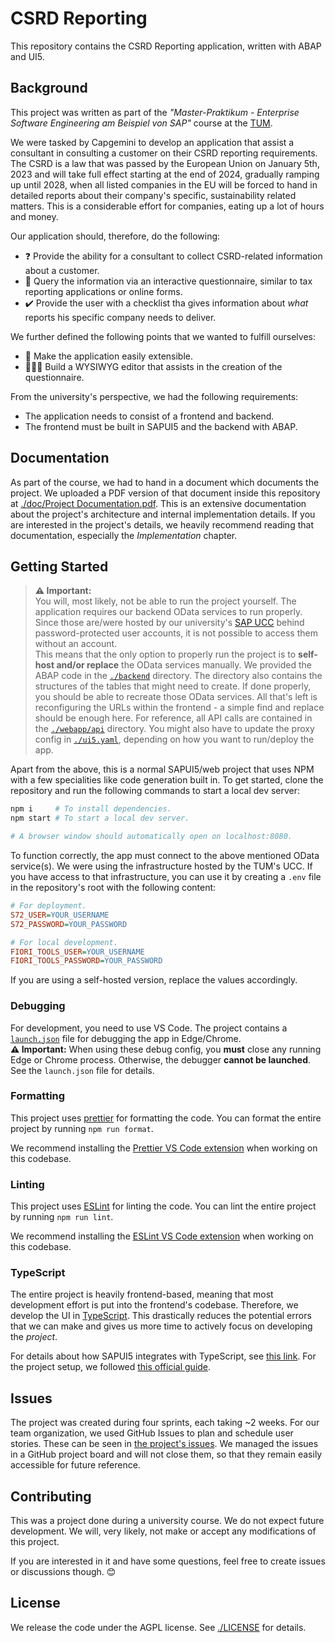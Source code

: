 # CSRD Reporting

This repository contains the CSRD Reporting application, written with ABAP and UI5.

## Background

This project was written as part of the _"Master-Praktikum - Enterprise Software Engineering am Beispiel von SAP"_ course at the [TUM](https://www.tum.de/).

We were tasked by Capgemini to develop an application that assist a consultant in consulting a customer on their CSRD reporting requirements. The CSRD is a law that was passed by the European Union on January 5th, 2023 and will take full effect starting at the end of 2024, gradually ramping up until 2028, when all listed companies in the EU will be forced to hand in detailed reports about their company's specific, sustainability related matters. This is a considerable effort for companies, eating up a lot of hours and money.

Our application should, therefore, do the following:
- ❓ Provide the ability for a consultant to collect CSRD-related information about a customer.
- 📃 Query the information via an interactive questionnaire, similar to tax reporting applications or online forms.
- ✔️ Provide the user with a checklist tha gives information about _what_ reports his specific company needs to deliver.

We further defined the following points that we wanted to fulfill ourselves:
- 🔧 Make the application easily extensible.
- 👩🏻‍💻 Build a WYSIWYG editor that assists in the creation of the questionnaire.

From the university's perspective, we had the following requirements:
- The application needs to consist of a frontend and backend.
- The frontend must be built in SAPUI5 and the backend with ABAP.

## Documentation

As part of the course, we had to hand in a document which documents the project. We uploaded a PDF version of that document inside this repository at [./doc/Project Documentation.pdf](./doc/Project%20Documentation.pdf). This is an extensive documentation about the project's architecture and internal implementation details. If you are interested in the project's details, we heavily recommend reading that documentation, especially the _Implementation_ chapter.

## Getting Started

> **⚠️ Important:**  
> You will, most likely, not be able to run the project yourself. The application requires our backend OData services to run properly. Since those are/were hosted by our university's [SAP UCC](https://ucc.tum.de/) behind password-protected user accounts, it is not possible to access them without an account.  
> This means that the only option to properly run the project is to **self-host and/or replace** the OData services manually. We provided the ABAP code in the [`./backend`](./backend) directory. The directory also contains the structures of the tables that might need to create. If done properly, you should be able to recreate those OData services. All that's left is reconfiguring the URLs within the frontend - a simple find and replace should be enough here. For reference, all API calls are contained in the [`./webapp/api`](./webapp/api) directory. You might also have to update the proxy config in [`./ui5.yaml`](./ui5.yaml), depending on how you want to run/deploy the app.

Apart from the above, this is a normal SAPUI5/web project that uses NPM with a few specialities like code generation built in. To get started, clone the repository and run the following commands to start a local dev server:

```sh
npm i     # To install dependencies.
npm start # To start a local dev server.

# A browser window should automatically open on localhost:8080.
```

To function correctly, the app must connect to the above mentioned OData service(s). We were using the infrastructure hosted by the TUM's UCC.
If you have access to that infrastructure, you can use it by creating a `.env` file in the repository's root with the following content:

```ini
# For deployment.
S72_USER=YOUR_USERNAME
S72_PASSWORD=YOUR_PASSWORD

# For local development.
FIORI_TOOLS_USER=YOUR_USERNAME
FIORI_TOOLS_PASSWORD=YOUR_PASSWORD
```

If you are using a self-hosted version, replace the values accordingly.

### Debugging

For development, you need to use VS Code. The project contains a [`launch.json`](./.vscode/launch.json) file for debugging the app in Edge/Chrome.  
**⚠️ Important:** When using these debug config, you **must** close any running Edge or Chrome process. Otherwise, the debugger **cannot be launched**. See the `launch.json` file for details.

### Formatting

This project uses [prettier](https://prettier.io/) for formatting the code. You can format the entire project by running `npm run format`.

We recommend installing the [Prettier VS Code extension](https://marketplace.visualstudio.com/items?itemName=esbenp.prettier-vscode) when working on this codebase.

### Linting

This project uses [ESLint](https://eslint.org/) for linting the code. You can lint the entire project by running `npm run lint`.

We recommend installing the [ESLint VS Code extension](https://marketplace.visualstudio.com/items?itemName=dbaeumer.vscode-eslint) when working on this codebase.

### TypeScript

The entire project is heavily frontend-based, meaning that most development effort is put into the frontend's codebase. Therefore, we develop the UI in [TypeScript](https://www.typescriptlang.org/). This drastically reduces the potential errors that we can make and gives us more time to actively focus on developing the _project_.

For details about how SAPUI5 integrates with TypeScript, see [this link](https://sap.github.io/ui5-typescript/).
For the project setup, we followed [this official guide](https://github.com/SAP-samples/ui5-typescript-helloworld/blob/22c61f51647f397784f5a66ddfa63031fe96aac8/step-by-step.md).

## Issues

The project was created during four sprints, each taking ~2 weeks. For our team organization, we used GitHub Issues to plan and schedule user stories. These can be seen in [the project's issues](https://github.com/manuelroemer/abap-lab-ss23-csrd/issues). We managed the issues in a GitHub project board and will not close them, so that they remain easily accessible for future reference.

## Contributing

This was a project done during a university course. We do not expect future development. We will, very likely, not make or accept any modifications of this project.

If you are interested in it and have some questions, feel free to create issues or discussions though. 😊

## License

We release the code under the AGPL license. See [./LICENSE](./LICENSE) for details.
